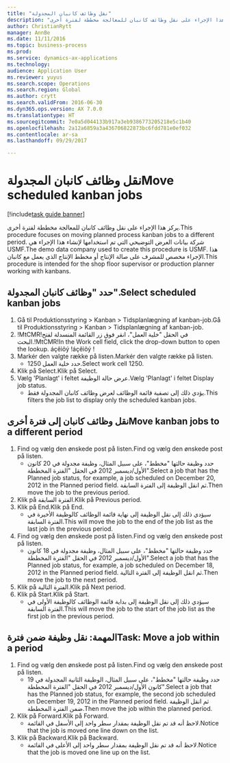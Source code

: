 ```yaml
--- 
title: "نقل وظائف كانبان المجدولة"
description: "يركز هذا الإجراء على نقل وظائف كانبان للمعالجة مخططة لفترة أخرى."
author: ChristianRytt
manager: AnnBe
ms.date: 11/11/2016
ms.topic: business-process
ms.prod: 
ms.service: dynamics-ax-applications
ms.technology: 
audience: Application User
ms.reviewer: yuyus
ms.search.scope: Operations
ms.search.region: Global
ms.author: crytt
ms.search.validFrom: 2016-06-30
ms.dyn365.ops.version: AX 7.0.0
ms.translationtype: HT
ms.sourcegitcommit: 7e0a5d044133b917a3eb9386773205218e5c1b40
ms.openlocfilehash: 2a12a6859a3a436706822873bc6fdd781e0ef032
ms.contentlocale: ar-sa
ms.lasthandoff: 09/29/2017

---
```

# <a name="move-scheduled-kanban-jobs"></a><span data-ttu-id="cbeda-103">نقل وظائف كانبان المجدولة</span><span class="sxs-lookup"><span data-stu-id="cbeda-103">Move scheduled kanban jobs</span></span>

[!include[task guide banner](../../includes/task-guide-banner.md)]

<span data-ttu-id="cbeda-104">يركز هذا الإجراء على نقل وظائف كانبان للمعالجة مخططة لفترة أخرى.</span><span class="sxs-lookup"><span data-stu-id="cbeda-104">This procedure focuses on moving planned process kanban jobs to a different period.</span></span> <span data-ttu-id="cbeda-105">شركة بيانات العرض التوضيحي التي تم استخدامها لإنشاء هذا الإجراء هي USMF.</span><span class="sxs-lookup"><span data-stu-id="cbeda-105">The demo data company used to create this procedure is USMF.</span></span> <span data-ttu-id="cbeda-106">هذا الإجراء مخصص للمشرف على صالة الإنتاج‬ أو مخطط الإنتاج‬ الذي يعمل مع كانبان.</span><span class="sxs-lookup"><span data-stu-id="cbeda-106">This procedure is intended for the shop floor supervisor or production planner working with kanbans.</span></span>


## <a name="select-scheduled-kanban-jobs"></a><span data-ttu-id="cbeda-107">حدد "وظائف كانبان المجدولة".</span><span class="sxs-lookup"><span data-stu-id="cbeda-107">Select scheduled kanban jobs</span></span>
1. <span data-ttu-id="cbeda-108">Gå til Produktionsstyring > Kanban > Tidsplanlægning af kanban-job.</span><span class="sxs-lookup"><span data-stu-id="cbeda-108">Gå til Produktionsstyring > Kanban > Tidsplanlægning af kanban-job.</span></span>
2. <span data-ttu-id="cbeda-109">!MtCMR!في الحقل "خلية العمل"، انقر فوق زر القائمة المنسدلة لفتح البحث.</span><span class="sxs-lookup"><span data-stu-id="cbeda-109">!MtCMR!In the Work cell field, click the drop-down button to open the lookup.</span></span> <span data-ttu-id="cbeda-110">áçêìõý !</span><span class="sxs-lookup"><span data-stu-id="cbeda-110">áçêìõý !</span></span>
3. <span data-ttu-id="cbeda-111">Markér den valgte række på listen.</span><span class="sxs-lookup"><span data-stu-id="cbeda-111">Markér den valgte række på listen.</span></span>
    * <span data-ttu-id="cbeda-112">حدد خلية العمل 1250.</span><span class="sxs-lookup"><span data-stu-id="cbeda-112">Select work cell 1250.</span></span>  
4. <span data-ttu-id="cbeda-113">Klik på Select.</span><span class="sxs-lookup"><span data-stu-id="cbeda-113">Klik på Select.</span></span>
5. <span data-ttu-id="cbeda-114">Vælg 'Planlagt' i feltet عرض حالة الوظيفة.</span><span class="sxs-lookup"><span data-stu-id="cbeda-114">Vælg 'Planlagt' i feltet Display job status.</span></span>
    * <span data-ttu-id="cbeda-115">يؤدي ذلك إلى تصفية قائمة الوظائف‬ لعرض وظائف كانبان المجدولة فقط.</span><span class="sxs-lookup"><span data-stu-id="cbeda-115">This filters the job list to display only the scheduled kanban jobs.</span></span>  

## <a name="move-kanban-jobs-to-a-different-period"></a><span data-ttu-id="cbeda-116">نقل وظائف كانبان إلى فترة أخرى</span><span class="sxs-lookup"><span data-stu-id="cbeda-116">Move kanban jobs to a different period</span></span>
1. <span data-ttu-id="cbeda-117">Find og vælg den ønskede post på listen.</span><span class="sxs-lookup"><span data-stu-id="cbeda-117">Find og vælg den ønskede post på listen.</span></span>
    * <span data-ttu-id="cbeda-118">حدد وظيفة حالتها "مخطط‬"، على سبيل المثال، وظيفة مجدولة في 20 كانون الأول/ديسمبر 2012 في الحقل "الفترة المخططة".</span><span class="sxs-lookup"><span data-stu-id="cbeda-118">Select a job that has the Planned job status, for example, a job scheduled on December 20, 2012  in the Planned period field.</span></span> <span data-ttu-id="cbeda-119">ثم انقل الوظيفة إلى الفترة السابقة.</span><span class="sxs-lookup"><span data-stu-id="cbeda-119">Then move the job to the previous period.</span></span>  
2. <span data-ttu-id="cbeda-120">Klik på الفترة السابقة.</span><span class="sxs-lookup"><span data-stu-id="cbeda-120">Klik på Previous period.</span></span>
3. <span data-ttu-id="cbeda-121">Klik på End.</span><span class="sxs-lookup"><span data-stu-id="cbeda-121">Klik på End.</span></span>
    * <span data-ttu-id="cbeda-122">سيؤدي ذلك إلى نقل الوظيفة إلى نهاية قائمة الوظائف كالوظيفة الأخيرة في الفترة السابقة.</span><span class="sxs-lookup"><span data-stu-id="cbeda-122">This will move the job to the end of the job list as the last job in the previous period.</span></span>  
4. <span data-ttu-id="cbeda-123">Find og vælg den ønskede post på listen.</span><span class="sxs-lookup"><span data-stu-id="cbeda-123">Find og vælg den ønskede post på listen.</span></span>
    * <span data-ttu-id="cbeda-124">حدد وظيفة حالتها "مخطط‬"، على سبيل المثال، وظيفة مجدولة في 18 كانون الأول/ديسمبر 2012 في الحقل "الفترة المخططة".</span><span class="sxs-lookup"><span data-stu-id="cbeda-124">Select a job that has the Planned job status, for example, a job scheduled on December 18, 2012 in the Planned period field.</span></span> <span data-ttu-id="cbeda-125">ثم انقل الوظيفة إلى الفترة التالية.</span><span class="sxs-lookup"><span data-stu-id="cbeda-125">Then move the job to the next period.</span></span>  
5. <span data-ttu-id="cbeda-126">Klik på الفترة التالية.</span><span class="sxs-lookup"><span data-stu-id="cbeda-126">Klik på Next period.</span></span>
6. <span data-ttu-id="cbeda-127">Klik på Start.</span><span class="sxs-lookup"><span data-stu-id="cbeda-127">Klik på Start.</span></span>
    * <span data-ttu-id="cbeda-128">سيؤدي ذلك إلى نقل الوظيفة إلى بداية قائمة الوظائف كالوظيفة الأولى في الفترة السابقة.</span><span class="sxs-lookup"><span data-stu-id="cbeda-128">This will move the job to the start of the job list as the first job in the previous period.</span></span>  

## <a name="task-move-a-job-within-a-period"></a><span data-ttu-id="cbeda-129">المهمة: نقل وظيفة ضمن فترة</span><span class="sxs-lookup"><span data-stu-id="cbeda-129">Task: Move a job within a period</span></span>
1. <span data-ttu-id="cbeda-130">Find og vælg den ønskede post på listen.</span><span class="sxs-lookup"><span data-stu-id="cbeda-130">Find og vælg den ønskede post på listen.</span></span>
    * <span data-ttu-id="cbeda-131">حدد وظيفة حالتها "مخطط‬"، على سبيل المثال، الوظيفة الثانية المجدولة في 19 كانون الأول/ديسمبر 2012 في الحقل "الفترة المخططة".</span><span class="sxs-lookup"><span data-stu-id="cbeda-131">Select a job that has the Planned job status, for example, the second job scheduled on December 19, 2012 in the Planned period field.</span></span> <span data-ttu-id="cbeda-132">ثم انقل الوظيفة ضمن الفترة المخططة.</span><span class="sxs-lookup"><span data-stu-id="cbeda-132">Then move the job within the planned period.</span></span>  
2. <span data-ttu-id="cbeda-133">Klik på Forward.</span><span class="sxs-lookup"><span data-stu-id="cbeda-133">Klik på Forward.</span></span>
    * <span data-ttu-id="cbeda-134">لاحظ أنه قد تم نقل الوظيفة بمقدار سطر واحد إلى الأسفل في القائمة.</span><span class="sxs-lookup"><span data-stu-id="cbeda-134">Notice that the job is moved one line down on the list.</span></span>  
3. <span data-ttu-id="cbeda-135">Klik på Backward.</span><span class="sxs-lookup"><span data-stu-id="cbeda-135">Klik på Backward.</span></span>
    * <span data-ttu-id="cbeda-136">لاحظ أنه قد تم نقل الوظيفة بمقدار سطر واحد إلى الأعلى في القائمة.</span><span class="sxs-lookup"><span data-stu-id="cbeda-136">Notice that the job is moved one line up on the list.</span></span>  


